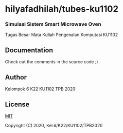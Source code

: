 # hilyafadhilah/tubes-ku1102
### Simulasi Sistem Smart Microwave Oven
Tugas Besar Mata Kuliah Pengenalan Komputasi KU1102

## Documentation
Check out the comments in the source code ;)

## Author
Kelompok 6 K22 KU1102 TPB 2020

## License
[MIT](https://opensource.org/licenses/MIT)

Copyright (C) 2020, Kel.6/K22/KU1102/TPB2020
